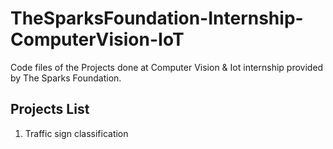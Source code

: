 # TheSparksFoundation-Internship-ComputerVision-IoT
Code files of the Projects done at Computer Vision & Iot internship provided by The Sparks Foundation.

<h2> Projects List </h2>
<ol>

  <li> Traffic sign classification </li>
